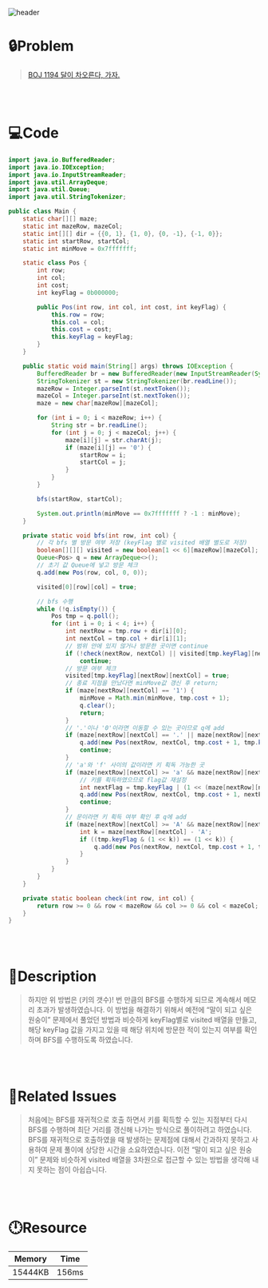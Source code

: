 ![header](https://capsule-render.vercel.app/api?type=waving&height=200&color=0:FF658D,100:FFCB32&text=BOJ%201194&fontColor=FFFFFF&fontAlign=80&fontAlignY=35&fontSize=50)

# **🔒Problem**

> [BOJ 1194 달이 차오른다, 가자.](https://www.acmicpc.net/problem/1194)

<br>
<br>

# **💻Code**

```java
import java.io.BufferedReader;
import java.io.IOException;
import java.io.InputStreamReader;
import java.util.ArrayDeque;
import java.util.Queue;
import java.util.StringTokenizer;

public class Main {
    static char[][] maze;
    static int mazeRow, mazeCol;
    static int[][] dir = {{0, 1}, {1, 0}, {0, -1}, {-1, 0}};
    static int startRow, startCol;
    static int minMove = 0x7fffffff;

    static class Pos {
        int row;
        int col;
        int cost;
        int keyFlag = 0b000000;

        public Pos(int row, int col, int cost, int keyFlag) {
            this.row = row;
            this.col = col;
            this.cost = cost;
            this.keyFlag = keyFlag;
        }
    }

    public static void main(String[] args) throws IOException {
        BufferedReader br = new BufferedReader(new InputStreamReader(System.in));
        StringTokenizer st = new StringTokenizer(br.readLine());
        mazeRow = Integer.parseInt(st.nextToken());
        mazeCol = Integer.parseInt(st.nextToken());
        maze = new char[mazeRow][mazeCol];

        for (int i = 0; i < mazeRow; i++) {
            String str = br.readLine();
            for (int j = 0; j < mazeCol; j++) {
                maze[i][j] = str.charAt(j);
                if (maze[i][j] == '0') {
                    startRow = i;
                    startCol = j;
                }
            }
        }

        bfs(startRow, startCol);

        System.out.println(minMove == 0x7fffffff ? -1 : minMove);
    }

    private static void bfs(int row, int col) {
        // 각 bfs 별 방문 여부 저장 (keyFlag 별로 visited 배열 별도로 저장)
        boolean[][][] visited = new boolean[1 << 6][mazeRow][mazeCol];
        Queue<Pos> q = new ArrayDeque<>();
        // 초기 값 Queue에 넣고 방문 체크
        q.add(new Pos(row, col, 0, 0));

        visited[0][row][col] = true;

        // bfs 수행
        while (!q.isEmpty()) {
            Pos tmp = q.poll();
            for (int i = 0; i < 4; i++) {
                int nextRow = tmp.row + dir[i][0];
                int nextCol = tmp.col + dir[i][1];
                // 범위 안에 있지 않거나 방문한 곳이면 continue
                if (!check(nextRow, nextCol) || visited[tmp.keyFlag][nextRow][nextCol])
                    continue;
                // 방문 여부 체크
                visited[tmp.keyFlag][nextRow][nextCol] = true;
                // 종료 지점을 만났다면 minMove값 갱신 후 return;
                if (maze[nextRow][nextCol] == '1') {
                    minMove = Math.min(minMove, tmp.cost + 1);
                    q.clear();
                    return;
                }
                // '.'이나 '0'이라면 이동할 수 있는 곳이므로 q에 add
                if (maze[nextRow][nextCol] == '.' || maze[nextRow][nextCol] == '0') {
                    q.add(new Pos(nextRow, nextCol, tmp.cost + 1, tmp.keyFlag));
                    continue;
                }
                // 'a'와 'f' 사이의 값이라면 키 획독 가능한 곳
                if (maze[nextRow][nextCol] >= 'a' && maze[nextRow][nextCol] <= 'f') {
                    // 키를 획득하였으므로 flag값 재설정
                    int nextFlag = tmp.keyFlag | (1 << (maze[nextRow][nextCol] - 'a'));
                    q.add(new Pos(nextRow, nextCol, tmp.cost + 1, nextFlag));
                    continue;
                }
                // 문이라면 키 획득 여부 확인 후 q에 add
                if (maze[nextRow][nextCol] >= 'A' && maze[nextRow][nextCol] <= 'F') {
                    int k = maze[nextRow][nextCol] - 'A';
                    if ((tmp.keyFlag & (1 << k)) == (1 << k)) {
                        q.add(new Pos(nextRow, nextCol, tmp.cost + 1, tmp.keyFlag));
                    }
                }
            }
        }
    }

    private static boolean check(int row, int col) {
        return row >= 0 && row < mazeRow && col >= 0 && col < mazeCol;
    }
}

```

<br>
<br>

# **🔑Description**

> 하지만 위 방법은 (키의 갯수)! 번 만큼의 BFS를 수행하게 되므로 계속해서 메모리 초과가 발생하였습니다.
> 이 방법을 해결하기 위해서 예전에 “말이 되고 싶은 원숭이” 문제에서 풀었던 방법과 비슷하게 keyFlag별로 visited 배열을 만들고, 해당 keyFlag 값을 가지고 있을 때 해당 위치에 방문한 적이 있는지 여부를 확인하며 BFS를 수행하도록 하였습니다.

<br>
<br>

# **📑Related Issues**

> 처음에는 BFS를 재귀적으로 호출 하면서 키를 획득할 수 있는 지점부터 다시 BFS를 수행하며 최단 거리를 갱신해 나가는 방식으로 풀이하려고 하였습니다.
> BFS를 재귀적으로 호출하였을 때 발생하는 문제점에 대해서 간과하지 못하고 사용하여 문제 풀이에 상당한 시간을 소요하였습니다.
> 이전 “말이 되고 싶은 원숭이” 문제와 비슷하게 visited 배열을 3차원으로 접근할 수 있는 방법을 생각해 내지 못하는 점이 아쉽습니다.

<br>
<br>

# **🕛Resource**

| Memory   | Time   |
| -------- | ------ |
| 15444KB  | 156ms  |
